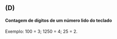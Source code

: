 ## (D) ##

#### Contagem de dígitos de um número lido do teclado ####

Exemplo: 100 = 3; 1250 = 4; 25 = 2.